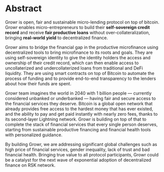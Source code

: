 # Abstract
Growr is open, fair and sustainable micro-lending protocol on top of bitcoin. Growr enables micro-entrepreneurs to  build their **self-sovereign credit record** and receive **fair productive loans** without over-collateralization, bringing **real-world yield** to decentralized finance.

Growr aims to bridge the financial gap in the productive microfinance using decentralized tools to bring microfinance to its roots and goals. They are using self-sovereign identity to give the identity holders the access and ownership of their credit record, which can then enable access to uncollaterized and undercollaterized loans from traditional and DeFi liquidity. They are using smart contracts on top of Bitcoin to automate the process of funding and to provide end-to-end transparency to the lenders about how their funds are spent. 

Growr team imagines the world in 2040 with 1 billion people — currently considered unbanked or underbanked — having fair and secure access to the financial services they deserve. Bitcoin is a global open network that already provides free access to the hardest money that has ever existed, and the ability to pay and get paid instantly with nearly zero fees, thanks to its second-layer Lightning network. Growr is building on top of that to complete the stack of financial services that every single person deserves, starting from sustainable productive financing and financial health tools with personalized guidance. 

By building Growr, we are addressing significant global challenges such as high price of financial services, gender inequality, lack of trust and bad financial health. Bringing true value to all protocol participants, Growr could be a catalyst for the next wave of exponential adoption of decentralized finance on RSK network. 
